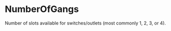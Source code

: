 NumberOfGangs
=============

Number of slots available for switches/outlets (most commonly 1, 2, 3, or 4).
